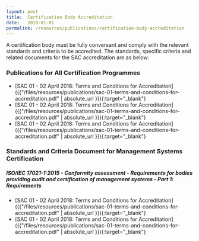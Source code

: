 ```yaml
---
layout: post
title:  Certification Body Accreditation
date:   2018-01-01
permalink: /resources/publications/certification-body-accreditation
---
```


A certification body must be fully conversant and comply with the relevant standards and criteria to be accredited. The standards, specific criteria and related documents for the SAC accreditation are as below:

### **Publications for All Certification Programmes**
* [SAC 01 - 02 April 2018: Terms and Conditions for Accreditation]({{"/files/resources/publications/sac-01-terms-and-conditions-for-accreditation.pdf" | absolute_url }}){:target="_blank"}
* [SAC 01 - 02 April 2018: Terms and Conditions for Accreditation]({{"/files/resources/publications/sac-01-terms-and-conditions-for-accreditation.pdf" | absolute_url }}){:target="_blank"}
* [SAC 01 - 02 April 2018: Terms and Conditions for Accreditation]({{"/files/resources/publications/sac-01-terms-and-conditions-for-accreditation.pdf" | absolute_url }}){:target="_blank"}

### **Standards and Criteria Document for Management Systems Certification**

##### **ISO/IEC 17021-1:2015 - Conformity assessment - Requirements for bodies providing audit and certification of management systems - Part 1: Requirements**

* [SAC 01 - 02 April 2018: Terms and Conditions for Accreditation]({{"/files/resources/publications/sac-01-terms-and-conditions-for-accreditation.pdf" | absolute_url }}){:target="_blank"}
* [SAC 01 - 02 April 2018: Terms and Conditions for Accreditation]({{"/files/resources/publications/sac-01-terms-and-conditions-for-accreditation.pdf" | absolute_url }}){:target="_blank"}
